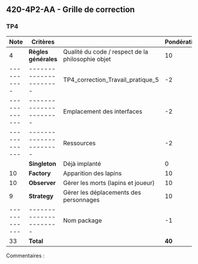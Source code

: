 ## 420-4P2-AA - Grille de correction 

### TP4

| Note         | Critères             |                                                   | Pondération |
|--------------|----------------------|---------------------------------------------------|-------------|
| 4            | **Règles générales** | Qualité du code / respect de la philosophie objet | 10          |
| ----------   |----------------------| TP4_correction_Travail_pratique_5                 | -2          |
| ------------ |----------------------| Emplacement des interfaces                        | -2          |
| ------------ |----------------------| Ressources                                        | -2          |
|              | **Singleton**        | Déjà implanté                                     | 0           |
| 10           | **Factory**          | Apparition des lapins                             | 10          |
| 10           | **Observer**         | Gèrer les morts (lapins et joueur)                | 10          |
| 9            | **Strategy**         | Gèrer les déplacements des personnages            | 10          |
| ------------ |----------------------| Nom package                                       | -1          |
| 33           | **Total**            |                                                   | **40**      |
Commentaires :